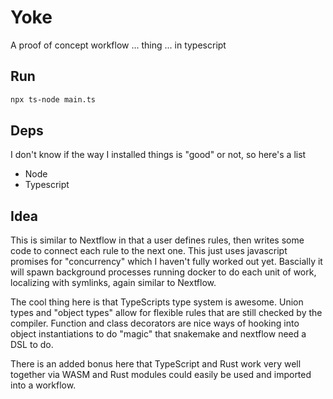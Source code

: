 # Yoke

A proof of concept workflow ... thing ... in typescript

## Run

```bash
npx ts-node main.ts
```

## Deps

I don't know if the way I installed things is "good" or not, so here's a list

- Node
- Typescript


## Idea

This is similar to Nextflow in that a user defines rules, then writes some code to connect each rule to the next one.
This just uses javascript promises for "concurrency" which I haven't fully worked out yet.
Bascially it will spawn background processes running docker to do each unit of work, localizing with symlinks, again similar to Nextflow.

The cool thing here is that TypeScripts type system is awesome.
Union types and "object types" allow for flexible rules that are still checked by the compiler.
Function and class decorators are nice ways of hooking into object instantiations to do "magic" that snakemake and nextflow need a DSL to do.

There is an added bonus here that TypeScript and Rust work very well together via WASM and Rust modules could easily be used and imported into a workflow.
